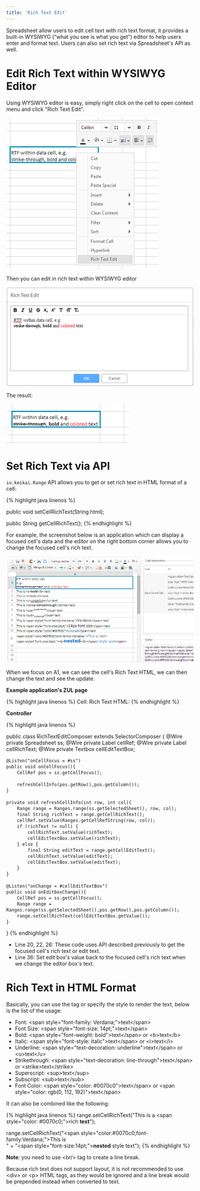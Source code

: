 ```yaml
---
title: 'Rich Text Edit'
---
```



Spreadsheet allow users to edit cell text with rich text format, it
provides a built-in WYSIWYG (“what you see is what you get”) editor to
help users enter and format text. Users can also set rich text via
Spreadsheet's API as well.

# Edit Rich Text within WYSIWYG Editor

Using WYSIWYG editor is easy, simply right click on the cell to open
context menu and click "Rich Text Edit".

![EditRichText.png](/assets/images/dev-ref/EditRichText.png "EditRichText.png")

Then you can edit in rich text within WYSIWYG editor

![Richtextbox.png](/assets/images/dev-ref/Richtextbox.png "Richtextbox.png")

The result:

![RichText.png](/assets/images/dev-ref/RichText.png "RichText.png")

# Set Rich Text via API

`io.keikai.Range` API allows
you to get or set rich text in HTML format of a cell:

{% highlight java linenos %}

public void setCellRichText(String html);

public String getCellRichText();
{% endhighlight %}

For example, the screenshot below is an application which can display a
focused cell's data and the editor on the right bottom corner allows you
to change the focused cell's rich text.

![ center](/assets/images/dev-ref/RichTextAPI.png " center")

When we focus on A1, we can see the cell's Rich Text HTML, we can then
change the text and see the update.

**Example application's ZUL page**

{% highlight java linenos %}
    <window hflex="1" vflex="1"
        apply="io.keikaial.RichTextEditComposer">
        <hlayout hflex="1" vflex="1">
            <spreadsheet id="ss" hflex="1" vflex="1" src="/WEB-INF/books/richTextEdit.xlsx"
                showContextMenu="true" showToolbar="true"
                maxVisibleRows="100" maxVisibleColumns="40" />
            <vlayout width="600px" vflex="1">
                <groupbox hflex="1" vflex="1">
                    <caption label="Cell Information" />
                    <grid vflex="1" hflex="1">
                        <columns>
                            <column width="100px"/>
                            <column/>
                        </columns>
                        <rows>
                            <row>
                                Cell: <label id="cellRef"/>
                            </row>
                            <row>
                                Rich Text HTML: <label id="cellRichText"/>
                            </row>
                        </rows>
                    </grid>
                </groupbox>
                <groupbox hflex="1" vflex="1">
                        <caption label="Editor" />
                            <textbox id="cellEditTextBox" hflex="1" rows="10" vflex="1"/>
                    </groupbox>
            </vlayout>
        </hlayout>
    </window>
{% endhighlight %}

**Controller**

{% highlight java linenos %}

public class RichTextEditComposer extends SelectorComposer<Component> {
    @Wire
    private Spreadsheet ss;
    @Wire
    private Label cellRef;
    @Wire
    private Label cellRichText;
    @Wire
    private Textbox cellEditTextBox;
    
    @Listen("onCellFocus = #ss")
    public void onCellFocus(){
        CellRef pos = ss.getCellFocus();
        
        refreshCellInfo(pos.getRow(),pos.getColumn());      
    }
    
    private void refreshCellInfo(int row, int col){
        Range range = Ranges.range(ss.getSelectedSheet(), row, col);
        final String richText = range.getCellRichText();
        cellRef.setValue(Ranges.getCellRefString(row, col));
        if (richText != null) {
            cellRichText.setValue(richText);
            cellEditTextBox.setValue(richText);
        } else {
            final String editText = range.getCellEditText();
            cellRichText.setValue(editText);
            cellEditTextBox.setValue(editText);
        }
    }
    
    @Listen("onChange = #cellEditTextBox")
    public void onEditboxChange(){
        CellRef pos = ss.getCellFocus();
        Range range = Ranges.range(ss.getSelectedSheet(),pos.getRow(),pos.getColumn());
        range.setCellRichText(cellEditTextBox.getValue());
    }
}
{% endhighlight %}

  - Line 20, 22, 26: These code uses API described previously to get the
    focused cell's rich text or edit text.
  - Line 36: Set edit box's value back to the focused cell's rich text
    when we change the editor box's text.

# Rich Text in HTML Format

Basically, you can use the tag or specify the style to render the text,
below is the list of the usage:

  - Font: \<span style="font-family: Verdana;"\>text\</span\>
  - Font Size: \<span style="font-size: 14pt;"\>text\</span\>
  - Bold: \<span style="font-weight: bold"\>text\</span\> or
    \<b\>text\</b\>
  - Italic: \<span style="font-style: italic"\>text\</span\> or
    \<i\>text\</i\>
  - Underline: \<span style="text-decoration: underline"\>text\</span\>
    or \<u\>text\</u\>
  - Strikethrough: \<span style="text-decoration:
    line-through"\>text\</span\> or \<strike\>text\</strike\>
  - Superscript: \<sup\>text\</sup\>
  - Subscript: \<sub\>text\</sub\>
  - Font Color: \<span style="color: \#0070c0"\>text\</span\> or \<span
    style="color: rgb(0, 112, 192)"\>text\</span\>

It can also be combined like the following:

{% highlight java linenos %}
range.setCellRichText("This is a <span style=\"color: #0070c0;\">rich <b>text</b></span>");

range.setCellRichText("<span style=\"color:#0070c0;font-family:Verdana;\">This is <br/>" +
    "<span style=\"font-size:14pt;\"><b>nested</b></span> style text</span>");
{% endhighlight %}

**Note**: you need to use \<br/\> tag to create a line break.

Because rich text does not support layout, it is not recommended to use
\<div\> or \<p\> HTML tags, as they would be ignored and a line break
would be prepended instead when converted to text.
